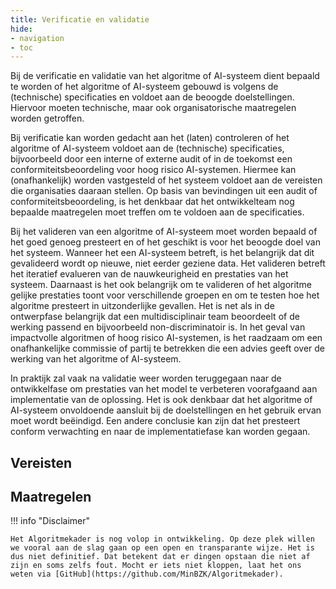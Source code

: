 ```yaml
--- 
title: Verificatie en validatie
hide:
- navigation
- toc
---
```


Bij de verificatie en validatie van het algoritme of AI-systeem dient bepaald te worden of het algoritme of AI-systeem gebouwd is volgens de (technische) specificaties en voldoet aan de beoogde doelstellingen. 
Hiervoor moeten technische, maar ook organisatorische maatregelen worden getroffen.  

Bij verificatie kan worden gedacht aan het (laten) controleren of het algoritme of AI-systeem voldoet aan de (technische) specificaties, bijvoorbeeld door een interne of externe audit of in de toekomst een conformiteitsbeoordeling voor hoog risico AI-systemen. 
Hiermee kan (onafhankelijk) worden vastgesteld of het systeem voldoet aan de vereisten die organisaties daaraan stellen. 
Op basis van bevindingen uit een audit of conformiteitsbeoordeling, is het denkbaar dat het ontwikkelteam nog bepaalde maatregelen moet treffen om te voldoen aan de specificaties. 

Bij het valideren van een algoritme of AI-systeem moet worden bepaald of het goed genoeg presteert en of het geschikt is voor het beoogde doel van het systeem. 
Wanneer het een AI-systeem betreft, is het belangrijk dat dit gevalideerd wordt op nieuwe, niet eerder geziene data. 
Het valideren betreft het iteratief evalueren van de nauwkeurigheid en prestaties van het systeem. 
Daarnaast is het ook belangrijk om te valideren of het algoritme gelijke prestaties toont voor verschillende groepen en om te testen hoe het algoritme presteert in uitzonderlijke gevallen. 
Het is net als in de ontwerpfase belangrijk dat een multidisciplinair team beoordeelt of de werking passend en bijvoorbeeld non-discriminatoir is. 
In het geval van impactvolle algoritmen of hoog risico AI-systemen, is het raadzaam om een onafhankelijke commissie of partij te betrekken die een advies geeft over de werking van het algoritme of AI-systeem.  

In praktijk zal vaak na validatie weer worden teruggegaan naar de ontwikkelfase om prestaties van het model te verbeteren voorafgaand aan implementatie van de oplossing. 
Het is ook denkbaar dat het algoritme of AI-systeem onvoldoende aansluit bij de doelstellingen en het gebruik ervan moet wordt beëindigd. 
Een andere conclusie kan zijn dat het presteert conform verwachting en naar de implementatiefase kan worden gegaan.  

## Vereisten

<!-- list_vereisten levenscyclus/verificatie-en-validatie no-rol no-levenscyclus no-search no-onderwerp -->

## Maatregelen

<!-- list_maatregelen levenscyclus/verificatie-en-validatie no-rol no-levenscyclus no-search no-onderwerp -->


!!! info "Disclaimer"

    Het Algoritmekader is nog volop in ontwikkeling. Op deze plek willen we vooral aan de slag gaan op een open en transparante wijze. Het is dus niet definitief. Dat betekent dat er dingen opstaan die niet af zijn en soms zelfs fout. Mocht er iets niet kloppen, laat het ons weten via [GitHub](https://github.com/MinBZK/Algoritmekader).
